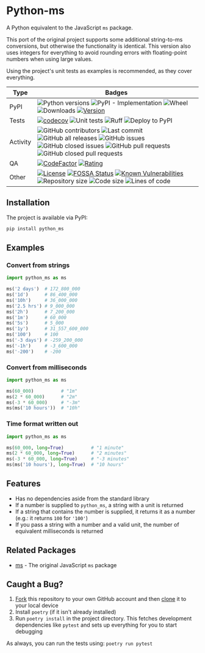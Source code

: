 # Python-ms

A Python equivalent to the JavaScript `ms` package.

This port of the original project supports some additional string-to-ms
conversions, but otherwise the functionality is identical. This version
also uses integers for everything to avoid rounding errors with
floating-point numbers when using large values.

Using the project's unit tests as examples is recommended, as they cover
everything.

| Type         | Badges |
|--------------|---|
| PyPI         | ![Python versions](https://img.shields.io/pypi/pyversions/python-ms?logo=python) ![PyPI - Implementation](https://img.shields.io/pypi/implementation/python-ms) ![Wheel](https://img.shields.io/pypi/wheel/python-ms?logo=pypi) ![Downloads](https://img.shields.io/pypi/dm/python-ms?logo=pypi) [![Version](https://img.shields.io/pypi/v/python-ms)](https://pypi.org/project/python-ms/) |
| Tests        | [![codecov](https://codecov.io/gh/Diapolo10/python-ms/branch/main/graph/badge.svg?token=zBlgCd32Aq)](https://codecov.io/gh/Diapolo10/python-ms) ![Unit tests](https://github.com/diapolo10/python-ms/actions/workflows/unit_tests.yml/badge.svg?branch=main) ![Ruff](https://github.com/diapolo10/python-ms/workflows/Ruff/badge.svg) ![Deploy to PyPI](https://github.com/diapolo10/python-ms/actions/workflows/pypi_deploy.yml/badge.svg) |
| Activity     | ![GitHub contributors](https://img.shields.io/github/contributors/diapolo10/python-ms) ![Last commit](https://img.shields.io/github/last-commit/diapolo10/python-ms?logo=github) ![GitHub all releases](https://img.shields.io/github/downloads/diapolo10/python-ms/total?logo=github) ![GitHub issues](https://img.shields.io/github/issues/diapolo10/python-ms) ![GitHub closed issues](https://img.shields.io/github/issues-closed/diapolo10/python-ms) ![GitHub pull requests](https://img.shields.io/github/issues-pr/diapolo10/python-ms) ![GitHub closed pull requests](https://img.shields.io/github/issues-pr-closed/diapolo10/python-ms) |
| QA           | [![CodeFactor](https://www.codefactor.io/repository/github/diapolo10/python-ms/badge?logo=codefactor)](https://www.codefactor.io/repository/github/diapolo10/python-ms) [![Rating](https://img.shields.io/librariesio/sourcerank/pypi/python-ms)](https://libraries.io/github/Diapolo10/python-ms/sourcerank) |
| Other        | [![License](https://img.shields.io/github/license/diapolo10/python-ms)](https://opensource.org/licenses/MIT) [![FOSSA Status](https://app.fossa.com/api/projects/git%2Bgithub.com%2FDiapolo10%2Fpython-ms.svg?type=shield)](https://app.fossa.com/projects/git%2Bgithub.com%2FDiapolo10%2Fpython-ms?ref=badge_shield) [![Known Vulnerabilities](https://snyk.io/test/github/diapolo10/python-ms/badge.svg)](https://snyk.io/test/github/diapolo10/python-ms) ![Repository size](https://img.shields.io/github/repo-size/diapolo10/python-ms?logo=github) ![Code size](https://img.shields.io/github/languages/code-size/diapolo10/python-ms?logo=github) ![Lines of code](https://img.shields.io/tokei/lines/github/diapolo10/python-ms?logo=github) |

## Installation

The project is available via PyPI:

```sh
pip install python_ms
```

## Examples

### Convert from strings

```python
import python_ms as ms

ms('2 days')  # 172_800_000
ms('1d')      # 86_400_000
ms('10h')     # 36_000_000
ms('2.5 hrs') # 9_000_000
ms('2h')      # 7_200_000
ms('1m')      # 60_000
ms('5s')      # 5_000
ms('1y')      # 31_557_600_000
ms('100')     # 100
ms('-3 days') # -259_200_000
ms('-1h')     # -3_600_000
ms('-200')    # -200
```

### Convert from milliseconds

```python
import python_ms as ms

ms(60_000)          # "1m"
ms(2 * 60_000)      # "2m"
ms(-3 * 60_000)     # "-3m"
ms(ms('10 hours'))  # "10h"
```

### Time format written out

```python
import python_ms as ms

ms(60_000, long=True)          # "1 minute"
ms(2 * 60_000, long=True)      # "2 minutes"
ms(-3 * 60_000, long=True)     # "-3 minutes"
ms(ms('10 hours'), long=True)  # "10 hours"
```

## Features

- Has no dependencies aside from the standard library
- If a number is supplied to `python_ms`, a string with a unit is returned
- If a string that contains the number is supplied, it returns it as a number (e.g.: it returns `100` for `'100'`)
- If you pass a string with a number and a valid unit, the number of equivalent milliseconds is returned

## Related Packages

- [ms](https://github.com/vercel/ms) - The original JavaScript `ms` package

## Caught a Bug?

1. [Fork](https://help.github.com/articles/fork-a-repo/) this repository to your own GitHub account and then [clone](https://help.github.com/articles/cloning-a-repository/) it to your local device
2. Install `poetry` (if it isn't already installed)
3. Run `poetry install` in the project directory. This fetches development dependencies like `pytest` and sets up everything for you to start debugging

As always, you can run the tests using: `poetry run pytest`
